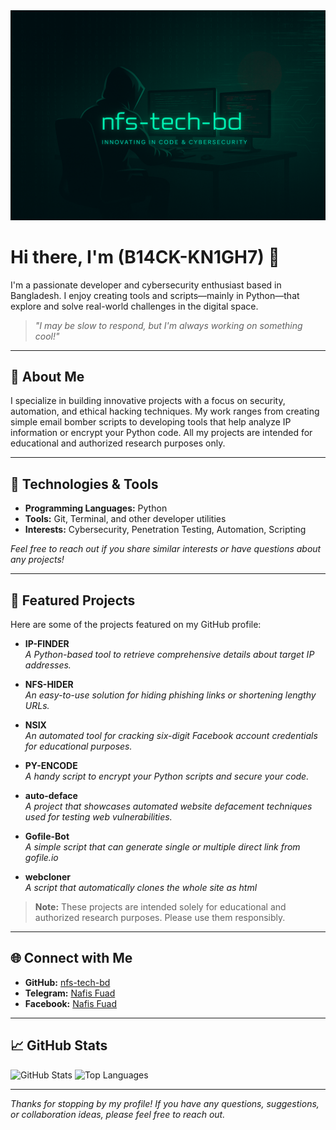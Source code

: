 <center><img src="https://raw.githubusercontent.com/nfs-tech-bd/nfs-tech-bd/refs/heads/main/b14ck.png"></center>

# Hi there, I'm (B14CK-KN1GH7) 👋

I'm a passionate developer and cybersecurity enthusiast based in Bangladesh. I enjoy creating tools and scripts—mainly in Python—that explore and solve real-world challenges in the digital space.

> *"I may be slow to respond, but I'm always working on something cool!"*

---

## 🚀 About Me

I specialize in building innovative projects with a focus on security, automation, and ethical hacking techniques. My work ranges from creating simple email bomber scripts to developing tools that help analyze IP information or encrypt your Python code. All my projects are intended for educational and authorized research purposes only.

---

## 🔧 Technologies & Tools

- **Programming Languages:** Python
- **Tools:** Git, Terminal, and other developer utilities
- **Interests:** Cybersecurity, Penetration Testing, Automation, Scripting

*Feel free to reach out if you share similar interests or have questions about any projects!*

---

## 📂 Featured Projects

Here are some of the projects featured on my GitHub profile:

- **IP-FINDER**  
  *A Python-based tool to retrieve comprehensive details about target IP addresses.*

- **NFS-HIDER**  
  *An easy-to-use solution for hiding phishing links or shortening lengthy URLs.*

- **NSIX**  
  *An automated tool for cracking six-digit Facebook account credentials for educational purposes.*

- **PY-ENCODE**  
  *A handy script to encrypt your Python scripts and secure your code.*

- **auto-deface**  
  *A project that showcases automated website defacement techniques used for testing web vulnerabilities.*

- **Gofile-Bot**  
  *A simple script that can generate single or multiple direct link from gofile.io*

- **webcloner**  
  *A script that automatically clones the whole site as html*

> **Note:** These projects are intended solely for educational and authorized research purposes. Please use them responsibly.

---

## 🌐 Connect with Me

- **GitHub:** [nfs-tech-bd](https://github.com/nfs-tech-bd)
- **Telegram:** [Nafis Fuad](https://t.me/Nafisfuad1)
- **Facebook:** [Nafis Fuad](https://facebook.com/nafis6969)

---

## 📈 GitHub Stats

![GitHub Stats](https://github-readme-stats.vercel.app/api?username=nfs-tech-bd&show_icons=true&theme=radical)
![Top Languages](https://github-readme-stats.vercel.app/api/top-langs/?username=nfs-tech-bd&layout=compact&theme=radical)

---

*Thanks for stopping by my profile! If you have any questions, suggestions, or collaboration ideas, please feel free to reach out.*
